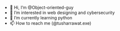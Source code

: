 - 👋 Hi, I’m @Object-oriented-guy
- 👀 I’m interested in web designing and cybersecurity
- 🌱 I’m currently learning python
- 📫 How to reach me (@tusharrawat.exe)

<!---
Object-oriented-guy/Object-oriented-guy is a ✨ special ✨ repository because its `README.md` (this file) appears on your GitHub profile.
You can click the Preview link to take a look at your changes.
--->
